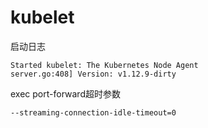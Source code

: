 # kubelet
启动日志
```
Started kubelet: The Kubernetes Node Agent
server.go:408] Version: v1.12.9-dirty
```

exec port-forward超时参数
```
--streaming-connection-idle-timeout=0
```